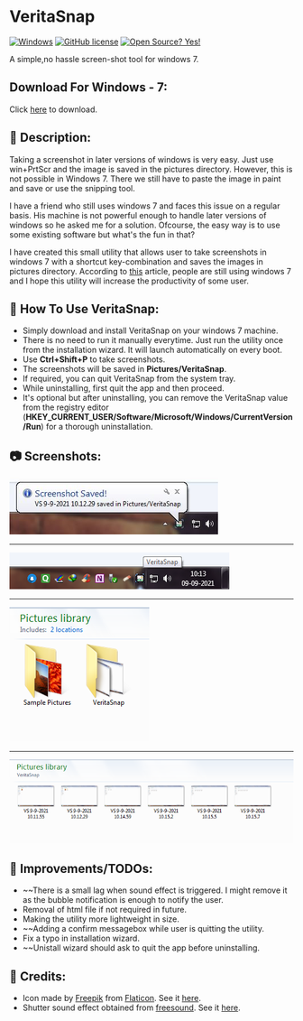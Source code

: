 # VeritaSnap
[![Windows](https://svgshare.com/i/ZhY.svg)](https://svgshare.com/i/ZhY.svg) [![GitHub license](https://img.shields.io/github/license/Naereen/StrapDown.js.svg)](https://github.com/Aadityajoshi151/VeritaSnap/blob/master/LICENSE) [![Open Source? Yes!](https://badgen.net/badge/Open%20Source%20%3F/Yes%21/blue?icon=github)](https://github.com/Aadityajoshi151/VeritaSnap)


A simple,no hassle screen-shot tool for windows 7.

## Download For Windows - 7:
Click [here](https://github.com/Aadityajoshi151/VeritaSnap/releases/download/v1/VeritaSnap.Setup.Win-7.exe "here") to download.

## 📝 Description:
Taking a screenshot in later versions of windows is very easy. Just use win+PrtScr and the image is saved in the pictures directory. However, this is not possible in Windows 7.
There we still have to paste the image in paint and save or use the snipping tool.

I have a friend who still uses windows 7 and faces this issue on a regular basis. His machine is not powerful enough to handle later versions of windows so he asked me for a solution. Ofcourse, the easy way is to use some existing software but what's the fun in that?

I have created this small utility that allows user to take screenshots in windows 7 with a shortcut key-combination and saves the images in pictures directory. 
According to [this](https://www.makeuseof.com/windows-7-people-are-still-using/ "this") article, people are still using windows 7 and I hope this utility will increase the productivity of some user.

## 📜 How To Use VeritaSnap:
- Simply download and install VeritaSnap on your windows 7 machine.
- There is no need to run it manually everytime. Just run the utility once from the installation wizard. It will launch automatically on every boot.
- Use **Ctrl+Shift+P** to take screenshots.
- The screenshots will be saved in **Pictures/VeritaSnap**.
- If required, you can quit VeritaSnap from the system tray.
- While uninstalling, first quit the app and then proceed.
- It's optional but after uninstalling, you can remove the VeritaSnap value from the registry editor (**HKEY_CURRENT_USER/Software/Microsoft/Windows/CurrentVersion/Run**) for a thorough uninstallation.

## 📷 Screenshots:

![Screenshot1](screenshots/1.png)

------------
![Screenshot2](screenshots/2.png)

------------
![Screenshot3](screenshots/3.PNG)

------------
![Screenshot4](screenshots/4.PNG)

## 🌱 Improvements/TODOs:
- ~~There is a small lag when sound effect is triggered. I might remove it as the bubble notification is enough to notify the user.
- Removal of html file if not required in future.
- Making the utility more lightweight in size.
- ~~Adding a confirm messagebox while user is quitting the utility.
- Fix a typo in installation wizard.
- ~~Unistall wizard should ask to quit the app before uninstalling.

## 🙏 Credits:
- Icon made by [Freepik](https://www.freepik.com "Freepik") from [Flaticon](https://www.flaticon.com "Flaticon"). See it [here](https://www.flaticon.com/premium-icon/screenshot_3677242?term=screenshot&page=1&position=21&page=1&position=21&related_id=3677242 "here").
- Shutter sound effect obtained from [freesound](https://freesound.org/ "freesound"). See it [here](https://freesound.org/people/roachpowder/sounds/170229/ "here").


